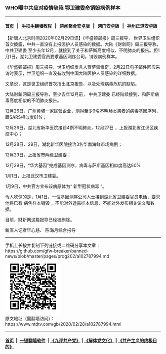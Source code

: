 ### WHO曝中共应对疫情缺陷 鄂卫建委命销毁病例样本
------------------------

#### [首页](https://github.com/gfw-breaker/banned-news/blob/master/README.md) &nbsp;&nbsp;|&nbsp;&nbsp; [手把手翻墙教程](https://github.com/gfw-breaker/guides/wiki) &nbsp;&nbsp;|&nbsp;&nbsp; [禁闻聚合安卓版](https://github.com/gfw-breaker/bn-android) &nbsp;&nbsp;|&nbsp;&nbsp; [网门安卓版](https://github.com/oGate2/oGate) &nbsp;&nbsp;|&nbsp;&nbsp; [神州正道安卓版](https://github.com/SzzdOgate/update) 



<div><div class="post_content" itemprop="articleBody">
 <p>
  【新唐人北京时间2020年02月29日讯】《华盛顿邮报》周三报导，
  <ok href="https://www.ntdtv.com/gb/世界卫生组织.htm">
   世界卫生组织
  </ok>
  首次披露，中共一直没有上报医护人员感染的数据。大陆《财新网》周三报导称，
  <ok href="https://www.ntdtv.com/gb/中共卫建委.htm">
   中共卫建委
  </ok>
  至少去年12月，就接到了关于和萨斯高度相似、不明肺炎的报告。但1月1日，湖北卫建委官员要求基因测序公司，销毁病例样本。
 </p>
 <p>
  《华盛顿邮报》周三报导，世卫组织发言人贾萨雷维奇，2月22日电子邮件回应采访时表示，世卫组织一直没有收到中国大陆医护人员感染的详细数据。
 </p>
 <p>
  文章说，这是世卫组织首次指出北京报告、以及处理病毒危机的缺陷。
 </p>
 <p>
  大陆财新网周三报导称，至少去年12月前，
  <ok href="https://www.ntdtv.com/gb/中共卫建委.htm">
   中共卫建委
  </ok>
  已经陆续接到，和萨斯病毒高度相似的不明肺炎报告。
 </p>
 <p>
  12月26日，广州黄埔一家民营企业，测得至少9名不明肺炎患者的病毒基因序列，跟SARS相似度81%；
 </p>
 <p>
  12月26日，湖北省新华医院接诊4例不明肺炎，12月27日 ，上报湖北省江汉区疾控中心；
 </p>
 <p>
  12月28日、29日，湖北新华医院接治3名华南海鲜市场病例；
 </p>
 <p>
  12月29日，上报省市两级卫建委；
 </p>
 <p>
  12月29日，“华大基因”完成基因测序，病毒与萨斯基因相似度高达80%
 </p>
 <p>
  1月1日，上报武汉市卫建委。
 </p>
 <p>
  1月9日，中共官方宣布该病原体为“
  <ok href="https://www.ntdtv.com/gb/新型冠状病毒.htm">
   新型冠状病毒
  </ok>
  ”。
 </p>
 <p>
  令人吃惊的是，1月1日，一位基因测序公司人士接到湖北省卫建委官员电话，要求他将已有
  <ok href="https://www.ntdtv.com/gb/病例样本销毁.htm">
   病例样本销毁
  </ok>
  ，不能对外透露样本信息，不能对外发布相关论文和数据。
 </p>
 <p>
  目前，财新网这篇报导已经被删除。
 </p>
 <p>
  新唐人记者毕心慈、 陈海月综合报导
 </p>
 <div class="single_ad">
 </div>
</div>
</div>
<hr/>
手机上长按并复制下列链接或二维码分享本文章：<br/>
https://github.com/gfw-breaker/banned-news/blob/master/pages/prog202/a102787994.md <br/>
<a href='https://github.com/gfw-breaker/banned-news/blob/master/pages/prog202/a102787994.md'><img src='https://github.com/gfw-breaker/banned-news/blob/master/pages/prog202/a102787994.md.png'/></a> <br/>
原文地址（需翻墙访问）：https://www.ntdtv.com/gb/2020/02/28/a102787994.html


------------------------
#### [首页](https://github.com/gfw-breaker/banned-news/blob/master/README.md) &nbsp;|&nbsp; [一键翻墙软件](https://github.com/gfw-breaker/nogfw/blob/master/README.md) &nbsp;| [《九评共产党》](https://github.com/gfw-breaker/9ping.md/blob/master/README.md#九评之一评共产党是什么) | [《解体党文化》](https://github.com/gfw-breaker/jtdwh.md/blob/master/README.md) | [《共产主义的终极目的》](https://github.com/gfw-breaker/gczydzjmd.md/blob/master/README.md)


<img src='http://gfw-breaker.win/banned-news/pages/prog202/a102787994.md' width='0px' height='0px'/>